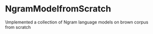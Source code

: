 # NgramModelfromScratch
\Implemented a collection of Ngram language models on brown corpus from scratch 

